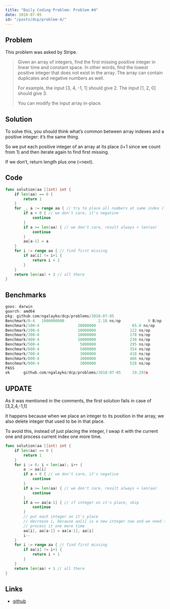 ```yaml
---
title: "Daily Coding Problem: Problem #4"
date: 2018-07-05
id: "/posts/dcp/problem-4/"
---
```


## Problem

This problem was asked by Stripe.

> Given an array of integers, find the first missing positive integer in linear time and constant space. In other words, find the lowest positive integer that does not exist in the array. The array can contain duplicates and negative numbers as well.
>
> For example, the input [3, 4, -1, 1] should give 2. The input [1, 2, 0] should give 3.
>
> You can modify the input array in-place.

## Solution

To solve this, you should think what’s common between array indexes and a
positive integer: it’s the same thing.

So we put each positive integer of an
array at its place (i+1 since we count from 1) and then iterate again to find
first missing.

If we don’t, return length plus one (=next).

## Code

```go
func solution(aa []int) int {
	if len(aa) == 0 {
		return 1
	}
	for _, a := range aa { // try to place all numbers at same index (from 1)
		if a < 0 { // we don't care, it's negative
			continue
		}
		if a >= len(aa) { // we don't care, result always < len(aa)
			continue
		}
		aa[a-1] = a
	}
	for i := range aa { // find first missing
		if aa[i] != i+1 {
			return i + 1
		}
	}
	return len(aa) + 1 // all there
}
```

## Benchmarks

```go
goos: darwin
goarch: amd64
pkg: github.com/ngalayko/dcp/problems/2018-07-05
Benchmark/0-4   1000000000               2.18 ns/op            0 B/op          0 allocs/op
Benchmark/100-4                 20000000                65.0 ns/op             0 B/op          0 allocs/op
Benchmark/200-4                 10000000               122 ns/op               0 B/op          0 allocs/op
Benchmark/300-4                 10000000               178 ns/op               0 B/op          0 allocs/op
Benchmark/400-4                 10000000               238 ns/op               0 B/op          0 allocs/op
Benchmark/500-4                  5000000               295 ns/op               0 B/op          0 allocs/op
Benchmark/600-4                  5000000               354 ns/op               0 B/op          0 allocs/op
Benchmark/700-4                  3000000               410 ns/op               0 B/op          0 allocs/op
Benchmark/800-4                  3000000               466 ns/op               0 B/op          0 allocs/op
Benchmark/900-4                  3000000               528 ns/op               0 B/op          0 allocs/op
PASS
ok      github.com/ngalayko/dcp/problems/2018-07-05     19.293s
```

## UPDATE

As it was mentioned in the comments, the first solution fails in
case of [3,2,4,-1,1]

It happens because when we place an integer to its position in the array,
we also delete integer that used to be in that place.

To avoid this, instead of just placing the integer, I swap it with the current
one and process current index one more time.

```go
func solution(aa []int) int {
	if len(aa) == 0 {
		return 1
	}
	for i := 0; i < len(aa); i++ {
		a := aa[i]
		if a < 0 { // we don't care, it's negative
			continue
		}
		if a >= len(aa) { // we don't care, result always < len(aa)
			continue
		}
		if a == aa[a-1] { // if integer on it's place, skip
			continue
		}
		// put each integer on it's place
		// decrease i, because aa[i] is a new integer now and we need to
		// process it one more time
		aa[i], aa[a-1] = aa[a-1], aa[i]
		i--
	}
	for i := range aa { // find first missing
		if aa[i] != i+1 {
			return i + 1
		}
	}
	return len(aa) + 1 // all there
}
```

## Links

- [github](https://github.com/ngalayko/dcp/tree/master/problems/2018-07-05)
